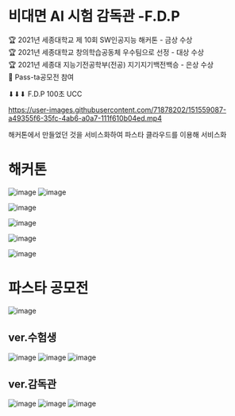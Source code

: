 # 비대면 AI 시험 감독관 -F.D.P
 
🏆 2021년 세종대학교 제 10회 SW인공지능 해커톤 - 금상 수상  
🏆 2021년 세종대학교 창의학습공동체 우수팀으로 선정 - 대상 수상  
🏆 2021년 세종대 지능기전공학부(전공) 지기지기백전백승 - 은상 수상  
📢 Pass-ta공모전 참여  
 

⬇⬇⬇ F.D.P 100초 UCC  

https://user-images.githubusercontent.com/71878202/151559087-a49355f6-35fc-4ab6-a0a7-111f610b04ed.mp4

해커톤에서 만들었던 것을 서비스화하여 파스타 클라우드를 이용해 서비스화

# 해커톤
![image](https://user-images.githubusercontent.com/71878202/151561138-b423c9fc-5715-43ab-9106-fc65198e84c2.png)
![image](https://user-images.githubusercontent.com/71878202/151561202-889a7f9f-82a4-4cbc-b129-1bdd6bcf354c.png)

![image](https://user-images.githubusercontent.com/71878202/151561545-8d124b5c-f4e8-4d32-bda9-122829ae59ff.png)

![image](https://user-images.githubusercontent.com/71878202/151561951-5402cd4e-df59-417a-b3d3-7f95e42bfba5.png)

![image](https://user-images.githubusercontent.com/71878202/151563302-cb94c7b1-6993-411d-8034-b5d6608233e4.png)

![image](https://user-images.githubusercontent.com/71878202/151567795-3568f3b4-7657-43cd-93a9-2d8e3ec71f2a.png)

# 파스타 공모전
![image](https://user-images.githubusercontent.com/71878202/151567545-ef418dfd-b2ec-413a-8203-174563143c1c.png)
## ver.수험생
![image](https://user-images.githubusercontent.com/71878202/151567389-28216999-d183-479b-a2a2-7a6ed5afaf3c.png)
![image](https://user-images.githubusercontent.com/71878202/151567443-9e5ab6af-7bc4-4a10-8ee8-8c50d54487c4.png)
![image](https://user-images.githubusercontent.com/71878202/151567494-b56155e9-6531-4c4a-a264-a1bb69f2739a.png)

## ver.감독관 
![image](https://user-images.githubusercontent.com/71878202/151567235-273d91aa-021c-4c90-b762-71c782f2525b.png)
![image](https://user-images.githubusercontent.com/71878202/151567150-92150f83-ed95-4753-8a87-3b26c8c78877.png)
![image](https://user-images.githubusercontent.com/71878202/151567197-7911f851-46f4-4adf-851e-c31b084839d3.png)
